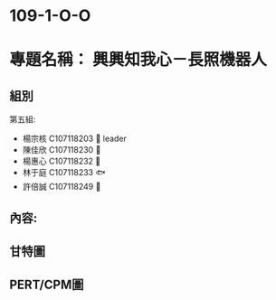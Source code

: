 # 109-1-O-O
# 專題名稱： 興興知我心－長照機器人
## 組別 
 第五組:
  - 楊宗核 C107118203 :chicken: leader
  - 陳佳欣 C107118230 :panda_face:
  - 楊惠心 C107118232 :ram:
  - 林于庭 C107118233 :fish:
  - 許倍誠 C107118249 :crocodile:

## 內容:

## 甘特圖

## PERT/CPM圖
